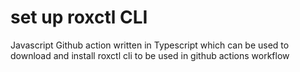 # set up roxctl CLI
Javascript Github action written in Typescript which can be used to download and install roxctl cli to be used in github actions workflow
